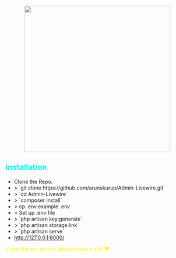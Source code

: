 <p align="center"><a href="https://laravel.com" target="_blank"><img src="https://raw.githubusercontent.com/laravel/art/master/logo-lockup/5%20SVG/2%20CMYK/1%20Full%20Color/laravel-logolockup-cmyk-red.svg" width="400"></a></p>

<h2 style="color:cyan">Installation</h2>
<ul>
    <li>Clone the Repo: <br> </li>
    <li style=""> > `git clone https://github.com/arunskurup/Admin-Livewire.git`</li>
    <li> > `cd Admin-Livewire`</li>
    <li> > `composer install`</li>
    <li> > cp .env.example .env</li>
    <li> > Set up .env file</li>
    <li> > `php artisan key:generate`</li>
    <li> > `php artisan storage:link`</li>
    <li> > `php artisan serve`</li>
    <li> <a href="http://127.0.0.1:8000/">http://127.0.0.1:8000/</a> </li>
    </ul>
    <p style="color:yellow">If you like our project please leave a star ❤<p>
